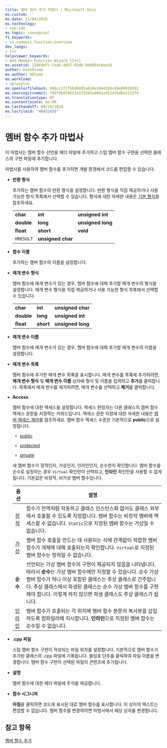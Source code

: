```yaml
---
title: 멤버 함수 추가 마법사 | Microsoft Docs
ms.custom: ''
ms.date: 11/04/2016
ms.technology:
- cpp-ide
ms.topic: conceptual
f1_keywords:
- vc.codewiz.function.overview
dev_langs:
- C++
helpviewer_keywords:
- Add Member Function Wizard [C++]
ms.assetid: 13b6defc-faa6-4d57-83db-9dd854cbea3d
author: mikeblome
ms.author: mblome
ms.workload:
- cplusplus
ms.openlocfilehash: d66cc2f7f56d0405a610e28441b8c89e86030282
ms.sourcegitcommit: 799f9b976623a375203ad8b2ad5147bd6a2212f0
ms.translationtype: HT
ms.contentlocale: ko-KR
ms.lasthandoff: 09/19/2018
ms.locfileid: "46432458"
---
```

# <a name="add-member-function-wizard"></a>멤버 함수 추가 마법사

이 마법사는 멤버 함수 선언을 헤더 파일에 추가하고 스텁 멤버 함수 구현을 선택한 클래스의 구현 파일에 추가합니다.

마법사를 사용하여 멤버 함수를 추가하면 개발 환경에서 코드를 편집할 수 있습니다.

- **반환 형식**

   추가하는 멤버 함수의 반환 형식을 설정합니다. 반환 형식을 직접 제공하거나 사용 가능한 형식 목록에서 선택할 수 있습니다. 형식에 대한 자세한 내용은 [기본 형식](../cpp/fundamental-types-cpp.md)을 참조하세요.

   ||||
   |-|-|-|
   |**char**|**int**|**unsigned int**|
   |**double**|**long**|**unsigned long**|
   |**float**|**short**|**void**|
   |`HRESULT`|**unsigned char**||

- **함수 이름**

   추가하는 멤버 함수의 이름을 설정합니다.

- **매개 변수 형식**

   멤버 함수에 매개 변수가 있는 경우, 멤버 함수에 대해 추가할 매개 변수의 형식을 설정합니다. 매개 변수 형식을 직접 제공하거나 사용 가능한 형식 목록에서 선택할 수 있습니다.

   ||||
   |-|-|-|
   |**char**|**int**|**unsigned char**|
   |**double**|**long**|**unsigned int**|
   |**float**|**short**|**unsigned long**|

- **매개 변수 이름**

   멤버 함수에 매개 변수가 있는 경우, 멤버 함수에 대해 추가할 매개 변수의 이름을 설정합니다.

- **매개 변수 목록**

   멤버 함수에 추가한 매개 변수 목록을 표시합니다. 매개 변수를 목록에 추가하려면, **매개 변수 형식** 및 **매개 변수 이름** 상자에 형식 및 이름을 입력하고 **추가**를 클릭합니다. 목록에서 매개 변수를 제거하려면, 매개 변수를 선택하고 **제거**를 클릭합니다.

- **Access**

   멤버 함수에 대한 액세스를 설정합니다. 액세스 한정자는 다른 클래스의 멤버 함수 액세스 권한을 지정하는 키워드입니다. 액세스 권한 지정에 대한 자세한 내용은 [멤버 액세스 제어](../cpp/member-access-control-cpp.md)를 참조하세요. 멤버 함수 액세스 수준은 기본적으로 **public**으로 설정됩니다.

   - [public](../cpp/public-cpp.md)

   - [protected](../cpp/protected-cpp.md)

   - [private](../cpp/private-cpp.md)

   새 멤버 함수가 정적인지, 가상인지, 인라인인지, 순수한지 확인합니다. 멤버 함수를 순수로 설정하는 경우 `Virtual` 확인란이 선택되고, **인라인** 확인란을 사용할 수 없게 됩니다. 기본값은 비정적, 비가상 멤버 함수입니다.

   |옵션|설명|
   |------------|-----------------|
   |[정적](../cpp/storage-classes-cpp.md)|함수가 전역처럼 작동하고 클래스 인스턴스화 없이도 클래스 외부에서 호출할 수 있도록 지정합니다. 멤버 함수는 비정적 멤버에 액세스할 수 없습니다. `Static`으로 지정된 멤버 함수는 가상일 수 없습니다.|
   |[가상](../cpp/virtual-cpp.md)|멤버 함수 호출을 만드는 데 사용되는 식에 관계없이 적합한 멤버 함수가 개체에 대해 호출되는지 확인합니다. `Virtual`로 지정된 멤버 함수는 정적일 수 없습니다.|
   |**순수**|선언되는 가상 멤버 함수의 구현이 제공되지 않음을 나타냅니다. 따라서 **순수**는 가상 멤버 함수에만 지정할 수 있습니다. 순수 가상 멤버 함수가 하나 이상 포함된 클래스는 추상 클래스로 간주됩니다. 추상 클래스에서 파생된 클래스는 순수 가상 멤버 함수를 구현해야 합니다. 이렇게 하지 않으면 파생 클래스도 추상 클래스가 됩니다.|
   |[인라인](../cpp/inline-functions-cpp.md)|멤버 함수가 호출되는 각 위치에 멤버 함수 본문의 복사본을 삽입하도록 컴파일러에 지시합니다. **인라인**으로 지정된 멤버 함수는 순수일 수 없습니다.|

- **.cpp 파일**

   스텁 멤버 함수 구현이 작성되는 파일 위치를 설정합니다. 기본적으로 멤버 함수가 추가된 클래스의 .cpp 파일에 기록됩니다. 줄임표 단추를 클릭하여 파일 이름을 변경합니다. 멤버 함수 구현이 선택된 파일의 콘텐츠에 추가됩니다.

- **설명**

   멤버 함수에 대한 헤더 파일에 주석을 제공합니다.

- **함수 시그니처**

   **마침**을 클릭하면 코드에 표시된 대로 멤버 함수를 표시합니다. 이 상자의 텍스트는 편집할 수 없습니다. 멤버 함수를 변경하려면 마법사에서 해당 상자를 변경합니다.

## <a name="see-also"></a>참고 항목

[멤버 함수 추가](../ide/adding-a-member-function-visual-cpp.md)